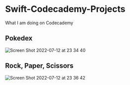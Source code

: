 # Swift-Codecademy-Projects
What I am doing on Codecademy


## Pokedex

![Screen Shot 2022-07-12 at 23 34 40](https://user-images.githubusercontent.com/75522456/178590280-5d686db1-5521-4f2d-aab0-6077c97bc213.png)

## Rock, Paper, Scissors

![Screen Shot 2022-07-12 at 23 36 42](https://user-images.githubusercontent.com/75522456/178590610-8689df64-822d-49d8-8d42-86b58e5391d4.png)

## 
